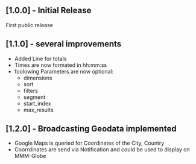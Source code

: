 ## [1.0.0] - Initial Release

First public release

## [1.1.0] - several improvements

* Added Line for totals
* Times are now formated in hh:mm:ss
* foolowing Parameters are now optional: 		 
    * dimensions
    * sort
    * filters
    * segment
    * start_index
    * max_results

## [1.2.0] - Broadcasting Geodata implemented

* Google Maps is queried for Coordinates of the City, Country
* Coorrdinates are send via Notification and could be used to display on MMM-Globe
